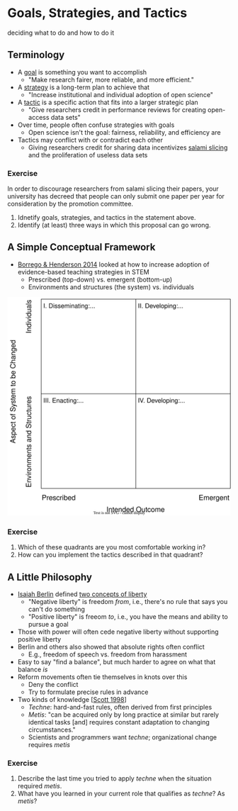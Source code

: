 # Goals, Strategies, and Tactics

<div class="tagline" markdown="1">

deciding what to do and how to do it

</div>

## Terminology

-   A [goal](g:goal) is something you want to accomplish
    -   "Make research fairer, more reliable, and more efficient."
-   A [strategy](g:strategy) is a long-term plan to achieve that
    -   "Increase institutional and individual adoption of open science"
-   A [tactic](g:tactic) is a specific action that fits into a larger strategic plan
    -   "Give researchers credit in performance reviews for creating open-access data sets"
-   Over time, people often confuse strategies with goals
    -   Open science isn't the goal: fairness, reliability, and efficiency are
-   Tactics may conflict with or contradict each other
    -   Giving researchers credit for sharing data incentivizes [salami slicing](g:salami-slicing)
        and the proliferation of useless data sets

<div class="exercise" markdown="1">

### Exercise

In order to discourage researchers from salami slicing their papers,
your university has decreed that people can only submit one paper per year
for consideration by the promotion committee.

1.  Idnetify goals, strategies, and tactics in the statement above.
1.  Identify (at least) three ways in which this proposal can go wrong.

</div>

## A Simple Conceptual Framework

-   [Borrego & Henderson 2014](b:Borrego2014) looked at how to increase adoption of evidence-based teaching strategies in STEM
    -   Prescribed (top-down) vs. emergent (bottom-up)
    -   Environments and structures (the system) vs. individuals

<div class="center">
  <img src="./borrego-henderson-change-strategies.svg" alt="Borrego and Henderson Change Strategies">
</div>

<div class="exercise" markdown="1">

### Exercise

1.  Which of these quadrants are you most comfortable working in?
1.  How can you implement the tactics described in that quadrant?

</div>

## A Little Philosophy

-   [Isaiah Berlin][berlin-isaiah] defined [two concepts of liberty][berlin-liberty]
    -   "Negative liberty" is freedom *from*, i.e., there's no rule that says you can't do something
    -   "Positive liberty" is freeom *to*, i.e., you have the means and ability to pursue a goal
-   Those with power will often cede negative liberty without supporting positive liberty
-   Berlin and others also showed that absolute rights often conflict
    -   E.g., freedom of speech vs. freedom from harassment
-   Easy to say "find a balance", but much harder to agree on what that balance *is*
-   Reform movements often tie themselves in knots over this
    -   Deny the conflict
    -   Try to formulate precise rules in advance
-   Two kinds of knowledge [[Scott 1998](b:Scott1998)]
    -   *Techne*: hard-and-fast rules, often derived from first principles
    -   *Metis*: "can be acquired only by long practice at similar but rarely identical tasks
        [and] requires constant adaptation to changing circumstances."
    -   Scientists and programmers want *techne*; organizational change requires *metis*

<div class="exercise" markdown="1">

### Exercise

1.  Describe the last time you tried to apply *techne* when the situation required *metis*.
1.  What have you learned in your current role that qualifies as *techne*? As *metis*?

</div>

[berlin-isaiah]: https://en.wikipedia.org/wiki/Isaiah_Berlin
[berlin-liberty]: https://en.wikipedia.org/wiki/Two_Concepts_of_Liberty
